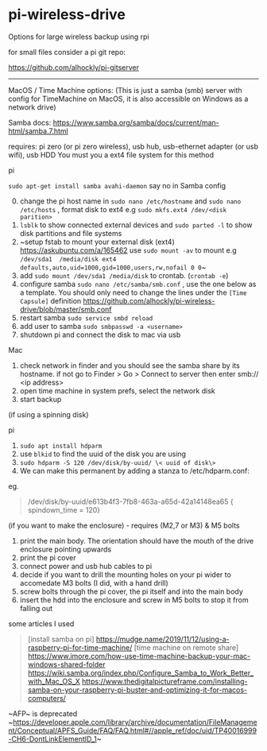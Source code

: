 # pi-wireless-drive
Options for large wireless backup using rpi


for small files consider a pi git repo:

https://github.com/alhockly/pi-gitserver

-----
MacOS / Time Machine options: (This is just a samba (smb) server with config for TimeMachine on MacOS, it is also accessible on Windows as a network drive)

Samba docs: https://www.samba.org/samba/docs/current/man-html/samba.7.html

requires: pi zero (or pi zero wireless), usb hub, usb-ethernet adapter (or usb wifi), usb HDD
You must you a ext4 file system for this method

pi 
 
`sudo apt-get install samba avahi-daemon` say no in Samba config

0. change the pi host name in `sudo nano /etc/hostname` and `sudo nano /etc/hosts` , format disk to ext4 e.g `sudo mkfs.ext4 /dev/<disk parition>`
1. `lsblk` to show connected external devices and `sudo parted -l` to show disk partitions and file systems
2. ~setup fstab to mount your external disk (ext4) https://askubuntu.com/a/165462 use `sudo mount -av` to mount
e.g `/dev/sda1  /media/disk ext4 defaults,auto,uid=1000,gid=1000,users,rw,nofail 0 0`~
2. add `sudo mount /dev/sda1 /media/disk` to crontab. (`crontab -e`) 
3. configure samba `sudo nano /etc/samba/smb.conf` , use the one below as a template. You should only need to change the lines under the `[Time Capsule]` definition
	https://github.com/alhockly/pi-wireless-drive/blob/master/smb.conf
4. restart samba `sudo service smbd reload`
5. add user to samba `sudo smbpasswd -a <username>`
6. shutdown pi and connect the disk to mac via usb


Mac
1. check network in finder and you should see the samba share by its hostname. if not go to Finder > Go > Connect to server then enter smb:// \<ip address\>
2. open time machine in system prefs, select the network disk
3. start backup

(if using a spinning disk)

pi
1.  `sudo apt install hdparm`
2. use `blkid` to find the uuid of the disk you are using
3. `sudo hdparm -S 120 /dev/disk/by-uuid/ \< uuid of disk\>`
4. We can make this permanent by adding a stanza to /etc/hdparm.conf:

eg.
>/dev/disk/by-uuid/e613b4f3-7fb8-463a-a65d-42a14148ea65 {
>	spindown_time = 120}

(if you want to make the enclosure) - requires (M2,7 or M3) & M5 bolts
1. print the main body. The orientation should have the mouth of the drive enclosure pointing upwards
2. print the pi cover
3. connect power and usb hub cables to pi
4. decide if you want to drill the mounting holes on your pi wider to accomedate M3 bolts (I did, with a hand drill)
5. screw bolts through the pi cover, the pi itself and into the main body
6. insert the hdd into the enclosure and screw in M5 bolts to stop it from falling out



some articles I used

>[install samba on pi] https://mudge.name/2019/11/12/using-a-raspberry-pi-for-time-machine/
>[time machine on remote share] https://www.imore.com/how-use-time-machine-backup-your-mac-windows-shared-folder
>https://wiki.samba.org/index.php/Configure_Samba_to_Work_Better_with_Mac_OS_X
>https://www.thedigitalpictureframe.com/installing-samba-on-your-raspberry-pi-buster-and-optimizing-it-for-macos-computers/


~AFP~ is deprecated
~https://developer.apple.com/library/archive/documentation/FileManagement/Conceptual/APFS_Guide/FAQ/FAQ.html#//apple_ref/doc/uid/TP40016999-CH6-DontLinkElementID_1~


